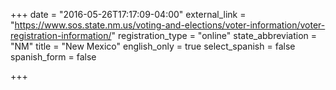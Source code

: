 +++
date = "2016-05-26T17:17:09-04:00"
external_link = "https://www.sos.state.nm.us/voting-and-elections/voter-information/voter-registration-information/"
registration_type = "online"
state_abbreviation = "NM"
title = "New Mexico"
english_only = true
select_spanish = false
spanish_form = false

+++

